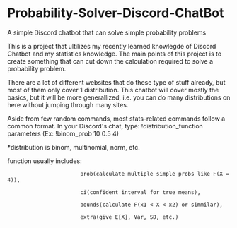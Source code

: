 # Probability-Solver-Discord-ChatBot
A simple Discord chatbot that can solve simple probability problems

This is a project that ultilizes my recently learned knowlegde of Discord Chatbot and my statistics knowledge.
The main points of this project is to create something that can cut down the calculation required to solve a probability problem.

There are a lot of different websites that do these type of stuff already, but most of them only cover 1 distribution. This chatbot will cover mostly the basics, but it will be more generallized, i.e. you can do many distributions on here without jumping through many sites.

Aside from few random commands, most stats-related commands follow a common format.
In your Discord's chat, type: !distribution_function parameters (Ex: !binom_prob 10 0.5 4)

*distribution is binom, multinomial, norm, etc.

function usually includes: 

                           prob(calculate multiple simple probs like F(X = 4)),

                           ci(confident interval for true means),
                           
                           bounds(calculate F(x1 < X < x2) or simmilar),
                           
                           extra(give E[X], Var, SD, etc.)
